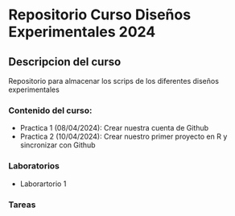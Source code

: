 # Repositorio Curso Diseños Experimentales 2024

## Descripcion del curso
Repositorio para almacenar los scrips de los diferentes diseños experimentales

### Contenido del curso:

+ Practica 1 (08/04/2024): Crear nuestra cuenta de Github
+ Practica 2 (10/04/2024): Crear nuestro primer proyecto en R y sincronizar con Github


### Laboratorios

+ Laborartorio 1




### Tareas
